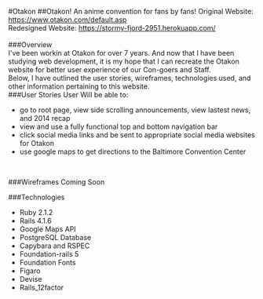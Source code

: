 #Otakon
##Otakon! An anime convention for fans by fans!
Original Website: https://www.otakon.com/default.asp <br>
Redesigned Website: https://stormy-fjord-2951.herokuapp.com/ <br>
<br>
###Overview <br>
I've been workin at Otakon for over 7 years. And now that I have been studying web development, it is my hope that I can recreate the Otakon website for better user experience of our Con-goers and Staff. 
<br>
Below, I have outlined the user stories, wireframes, technologies used, and other information pertaining to this website.
<br>
###User Stories
User Will be able to:
* go to root page, view side scrolling announcements, view lastest news, and 2014 recap
* view and use a fully functional top and bottom navigation bar
* click social media links and be sent to appropriate social media websites for Otakon
* use google maps to get directions to the Baltimore Convention Center
<br>

###Wireframes
Coming Soon
<br>

###Technologies
* Ruby 2.1.2
* Rails 4.1.6
* Google Maps API
* PostgreSQL Database
* Capybara and RSPEC
* Foundation-rails 5
* Foundation Fonts
* Figaro
* Devise
* Rails_12factor
